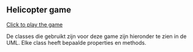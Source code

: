 ## Helicopter game

[Click to play the game](https://dafkas.github.io/Helicopter/dist/)

De classes die gebruikt zijn voor deze game zijn hieronder te zien in de UML. Elke class heeft bepaalde properties en methods.

##


